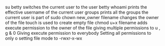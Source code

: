 su betty switches the current user to the user betty
whoami prints the effective username of the current user
groups prints all the groups the current user is part of
sudo chown new_owner filename changes the owner of the file
touch is used to create empty file
chmod u+x filename adds execute permission to the owner of the file
giving multiple permissions to u , g & 0
Giving execute permission to everybody
Setting all permissions to only o
setting file mode to -rwxr-x-wx
